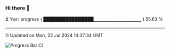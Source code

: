 ### Hi there 👋

⏳ Year progress { ████████████████▁▁▁▁▁▁▁▁▁▁▁▁▁▁ } 55.63 %

---

⏰ Updated on Mon, 22 Jul 2024 14:37:34 GMT

![Progress Bar CI](https://github.com/IshwaranRudhara/GIT-ACTION/workflows/Progress%20Bar%20CI/badge.svg)
